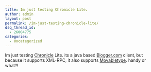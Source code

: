```yaml
---
title: Im just testing Chronicle Lite.
author: admin
layout: post
permalink: /im-just-testing-chronicle-lite/
dsq_thread_id:
  - 26004775
categories:
  - Uncategorized
---
```

Im just testing [Chronicle][1] Lite. its a java based [Blogger.com][2] client, but because it supports XML-RPC, it also supports [Movabletype][3]. handy or what?!

 [1]: http://chronicle.caffeinatedbliss.com/lite/
 [2]: http://www.blogger.com
 [3]: http://www.movabletype.org
